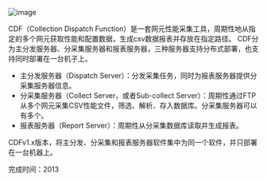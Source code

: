 ![image](https://github.com/nodder/cdf/blob/master/images/1.jpg)

CDF（Collection Dispatch Function）是一套网元性能采集工具，周期性地从指定的多个网元获取性能和配置数据，生成csv数据报表并存放在指定路径。
CDF分为主分发服务器、分采集服务器和报表服务器，三种服务器支持分布式部署，也支持同时部署在一台机子上。

- 主分发服务器（Dispatch Server）：分发采集任务，同时为报表服务器提供分采集服务器信息。
- 分采集服务器（Collect Server，或者Sub-collect Server）：周期性通过FTP从多个网元采集CSV性能文件，筛选、解析、存入数据库。分采集服务器可以有多个。
- 报表服务器（Report Server）：周期性从分采集数据库读取并生成报表。

CDFv1.x版本，将主分发、分采集和报表服务器软件集中为同一个软件，并只部署在一台机器上。

完成时间：2013
